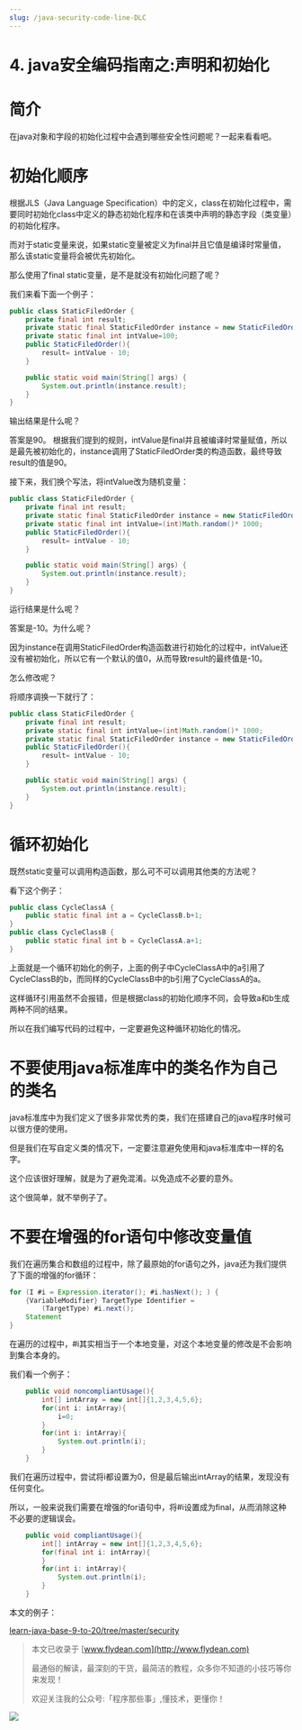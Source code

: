 ```yaml
---
slug: /java-security-code-line-DLC
---
```


# 4. java安全编码指南之:声明和初始化

# 简介

在java对象和字段的初始化过程中会遇到哪些安全性问题呢？一起来看看吧。

# 初始化顺序

根据JLS（Java Language Specification）中的定义，class在初始化过程中，需要同时初始化class中定义的静态初始化程序和在该类中声明的静态字段（类变量）的初始化程序。

而对于static变量来说，如果static变量被定义为final并且它值是编译时常量值，那么该static变量将会被优先初始化。

那么使用了final static变量，是不是就没有初始化问题了呢？

我们来看下面一个例子：

~~~java
public class StaticFiledOrder {
    private final int result;
    private static final StaticFiledOrder instance = new StaticFiledOrder();
    private static final int intValue=100;
    public StaticFiledOrder(){
        result= intValue - 10;
    }

    public static void main(String[] args) {
        System.out.println(instance.result);
    }
}
~~~

输出结果是什么呢？

答案是90。 根据我们提到的规则，intValue是final并且被编译时常量赋值，所以是最先被初始化的，instance调用了StaticFiledOrder类的构造函数，最终导致result的值是90。

接下来，我们换个写法，将intValue改为随机变量：

~~~java
public class StaticFiledOrder {
    private final int result;
    private static final StaticFiledOrder instance = new StaticFiledOrder();
    private static final int intValue=(int)Math.random()* 1000;
    public StaticFiledOrder(){
        result= intValue - 10;
    }

    public static void main(String[] args) {
        System.out.println(instance.result);
    }
}
~~~

运行结果是什么呢？ 

答案是-10。为什么呢？

因为instance在调用StaticFiledOrder构造函数进行初始化的过程中，intValue还没有被初始化，所以它有一个默认的值0，从而导致result的最终值是-10。

怎么修改呢？

将顺序调换一下就行了：

~~~java
public class StaticFiledOrder {
    private final int result;
    private static final int intValue=(int)Math.random()* 1000;
    private static final StaticFiledOrder instance = new StaticFiledOrder();
    public StaticFiledOrder(){
        result= intValue - 10;
    }

    public static void main(String[] args) {
        System.out.println(instance.result);
    }
}
~~~

# 循环初始化

既然static变量可以调用构造函数，那么可不可以调用其他类的方法呢？

看下这个例子：

~~~java
public class CycleClassA {
    public static final int a = CycleClassB.b+1;
}
public class CycleClassB {
    public static final int b = CycleClassA.a+1;
}
~~~

上面就是一个循环初始化的例子，上面的例子中CycleClassA中的a引用了CycleClassB的b，而同样的CycleClassB中的b引用了CycleClassA的a。

这样循环引用虽然不会报错，但是根据class的初始化顺序不同，会导致a和b生成两种不同的结果。

所以在我们编写代码的过程中，一定要避免这种循环初始化的情况。

# 不要使用java标准库中的类名作为自己的类名

java标准库中为我们定义了很多非常优秀的类，我们在搭建自己的java程序时候可以很方便的使用。

但是我们在写自定义类的情况下，一定要注意避免使用和java标准库中一样的名字。

这个应该很好理解，就是为了避免混淆。以免造成不必要的意外。

这个很简单，就不举例子了。

# 不要在增强的for语句中修改变量值

我们在遍历集合和数组的过程中，除了最原始的for语句之外，java还为我们提供了下面的增强的for循环：

~~~java
for (I #i = Expression.iterator(); #i.hasNext(); ) {
    {VariableModifier} TargetType Identifier =
        (TargetType) #i.next();
    Statement
}
~~~

在遍历的过程中，#i其实相当于一个本地变量，对这个本地变量的修改是不会影响到集合本身的。

我们看一个例子：

~~~java
    public void noncompliantUsage(){
        int[] intArray = new int[]{1,2,3,4,5,6};
        for(int i: intArray){
            i=0;
        }
        for(int i: intArray){
            System.out.println(i);
        }
    }
~~~

我们在遍历过程中，尝试将i都设置为0，但是最后输出intArray的结果，发现没有任何变化。

所以，一般来说我们需要在增强的for语句中，将#i设置成为final，从而消除这种不必要的逻辑误会。

~~~java
    public void compliantUsage(){
        int[] intArray = new int[]{1,2,3,4,5,6};
        for(final int i: intArray){
        }
        for(int i: intArray){
            System.out.println(i);
        }
    }
~~~

本文的例子：

[learn-java-base-9-to-20/tree/master/security](https://github.com/ddean2009/learn-java-base-9-to-20/tree/master/security)

> 本文已收录于 [www.flydean.com](http://www.flydean.com)
>
> 最通俗的解读，最深刻的干货，最简洁的教程，众多你不知道的小技巧等你来发现！
> 
> 欢迎关注我的公众号:「程序那些事」,懂技术，更懂你！

![](https://img-blog.csdnimg.cn/20200709152618916.png)









